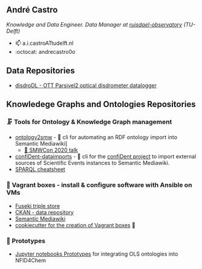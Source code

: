 ## André Castro
*Knowledge and Data Engineer. Data Manager at [ruisdael-observatory](https://github.com/ruisdael-observatory) (TU-Delft)*


- 📫 a.i.castroATtudelft.nl 
- :octocat: andrecastro0o

## Data Repositories
* [disdroDL - OTT Parsivel2 optical disdrometer datalogger](https://github.com/ruisdael-observatory/disdroDL)


## Knowledege Graphs and Ontologies Repositories 

### 🗜️ Tools for Ontology & Knowledge Graph management 
* [ontology2smw](https://github.com/TIBHannover/ontology2smw) - 🐍 cli for automating an RDF ontology import into Semantic Mediawiki]
  * [📼 SMWCon 2020 talk](https://www.youtube.com/watch?v=AQfJL-i6s88)
* [confiDent-dataimports](https://github.com/TIBHannover/confiDent-dataimports) - 🐍 cli for the [confiDent project](https://projects.tib.eu/en/confident/) to import external sources of Scientific Events instances to Semantic Mediawiki. 
* [SPARQL cheatsheet](https://github.com/andrecastro0o/SPARQL-cheatsheet)

### 🍱 Vagrant boxes - install & configure software with Ansible on VMs
* [Fuseki triple store](https://github.com/NFDI4Chem/Fuseki-Box)
* [CKAN - data repository](https://github.com/TIBHannover/LSK-CKAN-Box)
* [Semantic Mediawiki](https://github.com/TIBHannover/LSK-Semantic-Mediawiki-Box)
* [cookiecutter for the creation of Vagrant boxes](https://github.com/TIBHannover/cookiecutter-for-vagrant-boxes) 🍪

### 🧮 Prototypes
* [Jupyter notebooks Prototypes](https://github.com/NFDI4Chem/Semantics-Prototypes) for integrating OLS ontologies into NFID4Chem

 

<!--
**andrecastro0o/andrecastro0o** is a ✨ _special_ ✨ repository because its `README.md` (this file) appears on your GitHub profile.

Here are some ideas to get you started:

- 🔭 I’m currently working on ...
- 🌱 I’m currently learning ...
- 👯 I’m looking to collaborate on ...
- 🤔 I’m looking for help with ...
- 💬 Ask me about ...
- 📫 How to reach me: ...
- 😄 Pronouns: ...
- ⚡ Fun fact: ...
-->
